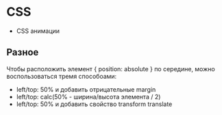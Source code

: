 # CSS
- CSS анимации

## Разное
Чтобы расположить элемент { position: absolute } по середине, можно воспользоваться тремя способоами:
- left/top: 50% и добавить отрицательные margin
- left/top: calc(50% - ширина/высота элемента / 2)
- left/top: 50% и добавить свойство transform translate
